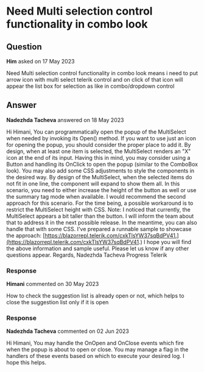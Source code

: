 # Need Multi selection control functionality in combo look

## Question

**Him** asked on 17 May 2023

Need Multi selection control functionality in combo look means i need to put arrow icon with multi select telerik control and on click of that icon will appear the list box for selection as like in combo/dropdown control

## Answer

**Nadezhda Tacheva** answered on 18 May 2023

Hi Himani, You can programmatically open the popup of the MultiSelect when needed by invoking its Open() method. If you want to use just an icon for opening the popup, you should consider the proper place to add it. By design, when at least one item is selected, the MultiSelect renders an "X" icon at the end of its input. Having this in mind, you may consider using a Button and handling its OnClick to open the popup (similar to the ComboBox look). You may also add some CSS adjustments to style the components in the desired way. By design of the MultiSelect, when the selected items do not fit in one line, the component will expand to show them all. In this scenario, you need to either increase the height of the button as well or use the summary tag mode when available. I would recommend the second approach for this scenario. For the time being, a possible workaround is to restrict the MultiSelect height with CSS. Note: I noticed that currently, the MultiSelect appears a bit taller than the button. I will inform the team about that to address it in the next possible release. In the meantime, you can also handle that with some CSS. I've prepared a runnable sample to showcase the approach: [https://blazorrepl.telerik.com/cxkTlsYW37sqBdPV41.](https://blazorrepl.telerik.com/cxkTlsYW37sqBdPV41.) I hope you will find the above information and sample useful. Please let us know if any other questions appear. Regards, Nadezhda Tacheva Progress Telerik

### Response

**Himani** commented on 30 May 2023

How to check the suggestion list is already open or not, which helps to close the suggestion list only if it is open

### Response

**Nadezhda Tacheva** commented on 02 Jun 2023

Hi Himani, You may handle the OnOpen and OnClose events which fire when the popup is about to open or close. You may manage a flag in the handlers of these events based on which to execute your desired log. I hope this helps.
